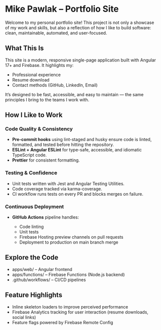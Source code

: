 # Mike Pawlak – Portfolio Site

Welcome to my personal portfolio site! This project is not only a showcase of my work and skills, but also a reflection of how I like to build software: clean, maintainable, automated, and user-focused.

## What This Is

This site is a modern, responsive single-page application built with Angular 17+ and Firebase. It highlights my:

- Professional experience
- Resume download
- Contact methods (GitHub, LinkedIn, Email)

It’s designed to be fast, accessible, and easy to maintain — the same principles I bring to the teams I work with.

## How I Like to Work

### Code Quality & Consistency

- **Pre-commit hooks** using lint-staged and husky ensure code is linted, formatted, and tested before hitting the repository.
- **ESLint + Angular ESLint** for type-safe, accessible, and idiomatic TypeScript code.
- **Prettier** for consistent formatting.

### Testing & Confidence

- Unit tests written with Jest and Angular Testing Utilities.
- Code coverage tracked via karma-coverage.
- CI workflow runs tests on every PR and blocks merges on failure.

### Continuous Deployment

- **GitHub Actions** pipeline handles:

  - Code linting
  - Unit tests
  - Firebase Hosting preview channels on pull requests
  - Deployment to production on main branch merge

## Explore the Code

- apps/web/ – Angular frontend
- apps/functions/ – Firebase Functions (Node.js backend)
- .github/workflows/ – CI/CD pipelines

## Feature Highlights

- Inline skeleton loaders to improve perceived performance
- Firebase Analytics tracking for user interaction (resume downloads, social links)
- Feature flags powered by Firebase Remote Config
